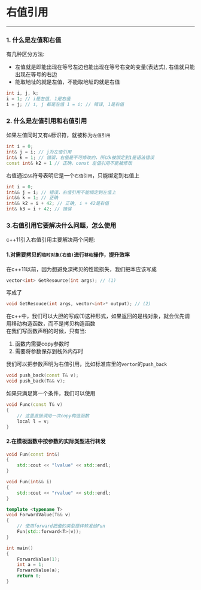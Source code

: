 # 右值引用

----------
### 1. 什么是左值和右值

有几种区分方法:  
* 左值就是即能出现在等号左边也能出现在等号右变的变量(表达式), 右值就只能出现在等号的右边  
* 能取地址的就是左值，不能取地址的就是右值  

```c++
int i, j, k;
i = 1; // i是左值, 1是右值
i = j; // i, j 都是左值 1 = i; // 错误, 1是右值
```

### 2. 什么是左值引用和右值引用

如果左值同时又有`&`标识符，就被称为`左值引用`

```c++
int i = 0;
int& j = i; // j为左值引用
int& k = 1; // 错误，右值是不可修改的，所以k被绑定到1是语法错误
const int& k2 = 1 // 正确，const 左值引用不能被修改
```

右值通过`&&`符号表明它是一个`右值引用`，只能绑定到右值上

```c++
int i = 0;
int&& j = i; // 错误，右值引用不能绑定到左值上
int&& k = 1; // 正确
int&& k2 = i + 42; // 正确, i + 42是右值
int& k3 = i + 42; // 错误
```

### 3.右值引用它要解决什么问题，怎么使用

c++11引入右值引用主要解决两个问题:  
#### 1.对需要拷贝的`临时对象(右值)`进行`移动`操作，提升效率  

在c++11以前，因为想避免深拷贝的性能损失，我们把本应该写成

```c++
vector<int> GetResource(int args); // (1)
```

写成了

```c++
void GetResouce(int args, vector<int>* output); // (2)
```

在c++中，我们可以大胆的写成(1)这种形式，如果返回的是栈对象，就会优先调用移动构造函数，而不是拷贝构造函数  
在我们写函数声明的时候，只有当:  
1. 函数内需要copy参数时
2. 需要将参数保存到栈外内存时  

我们可以把参数声明为右值引用，比如标准库里的`vertor`的`push_back`  

```c++
void push_back(const T& v);
void push_back(T&& v);
```

如果只满足第一个条件，我们可以使用  

```c++
void Func(const T& v)
{
    // 这里直接调用一次copy构造函数
    local l = v;
}
```

#### 2.在模板函数中按参数的实际类型进行转发  

```c++
void Fun(const int&)
{
    std::cout << "lvalue" << std::endl;
}

void Fun(int&& i)
{
    std::cout << "rvalue" << std::endl;
}

template <typename T>
void ForwardValue(T&& v)
{
    // 使用forward把值的类型原样转发给Fun
    Fun(std::forward<T>(v));
}

int main()
{
    ForwardValue(1);
    int a = 1;
    ForwardValue(a);
    return 0;
}
```
